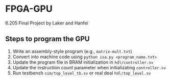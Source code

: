 # FPGA-GPU
6.205 Final Project by Laker and Hanfei

## Steps to program the GPU

1. Write an assembly-style program (e.g., `matrix-mult.txt`)
2. Convert into machine code using `python isa.py <program_name.txt>`
3. Update the program file in BRAM initialization in `hdl/controller.sv`
4. Update the instruction count parameter when initializating `controller.sv`
5. Run testbench `sim/top_level_tb.sv` or real deal `hdl/top_level.sv`
